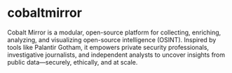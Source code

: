 # cobaltmirror
Cobalt Mirror is a modular, open-source platform for collecting, enriching, analyzing, and visualizing open-source intelligence (OSINT). Inspired by tools like Palantir Gotham, it empowers private security professionals, investigative journalists, and independent analysts to uncover insights from public data—securely, ethically, and at scale.
